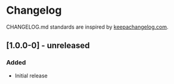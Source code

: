 # Changelog

CHANGELOG.md standards are inspired by [keepachangelog.com](https://keepachangelog.com/en/1.0.0/).

## [1.0.0-0] - unreleased

### Added

- Initial release
